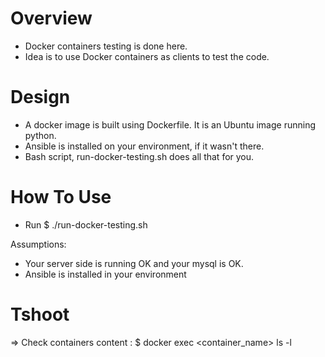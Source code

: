 Overview
=========
- Docker containers testing is done here.
- Idea is to use Docker containers as clients to test the code.

Design
======
- A docker image is built using Dockerfile. It is an Ubuntu image running python.
- Ansible is installed on your environment, if it wasn't there.
- Bash script, run-docker-testing.sh does all that for you.

How To Use
==========
- Run $ ./run-docker-testing.sh

Assumptions:
   - Your server side is running OK and your mysql is OK.
   - Ansible is installed in your environment

Tshoot
=======
=> Check containers content : $ docker exec <container_name> ls -l
